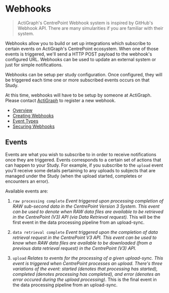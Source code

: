 # Webhooks

> ActiGraph's CentrePoint Webhook system is inspired by GitHub's Webhook API. There are many simularities if you are familiar with their system.

Webhooks allow you to build or set up integrations which subscribe to certain events on ActiGraph's CentrePoint ecosystem. When one of those events is triggered, we'll send a HTTP POST payload to the webhook's configured URL. Webhooks can be used to update an external system or just for simple notifications.

Webhooks can be setup per study configuration. Once configured, they will be triggered each time one or more subscribed events occurs on that Study. 

At this time, webhooks will have to be setup by someone at ActiGraph. Please contact  [ActiGraph](https://www.actigraphcorp.com/support/software/) to register a new webhook.

- [Overview](https://github.com/actigraph/WebhookDocumentation)
- [Creating Webhooks](creating_webhooks.md)
- [Event Types](event_types.md)
- [Securing Webhooks](securing_webhooks.md) 

## Events

Events are what you wish to subscribe to in order to receive notifications once they are triggered. Events corresponds to a certain set of actions that can happen to your Study. For example, if you subscribe to the `upload` event you'll receive some details pertaining to any uploads to subjects that are managed under the Study (when the upload started, completes or encounters an error).

Available events are:

1. `raw processing complete` *Event triggered upon processing completion of RAW sub-second data in the CentrePoint Version 3 System. This event can be used to denote when RAW data files are available to be retrieved in the CentrePoint (V3) API (via Data Retrieval request).* This will be the first event in the data processing pipeline from an upload-sync.

2. `data retrieval complete` *Event triggered upon the completion of data retrieval request in the CentrePoint V3 API. This event can be used to know when RAW data files are available to be downloaded (from a previous data retrieval request) in the CentrePoint (V3) API.*

3. `upload` *Relates to events for the processing of a given upload-sync. This event is triggered when CentrePoint processes an upload. There's three variations of the event: started (denotes that processing has started), completed (denotes processing has completed), and error (denotes an error occured during the upload processing)*. This is the final event in the data processing pipeline from an upload-sync.
